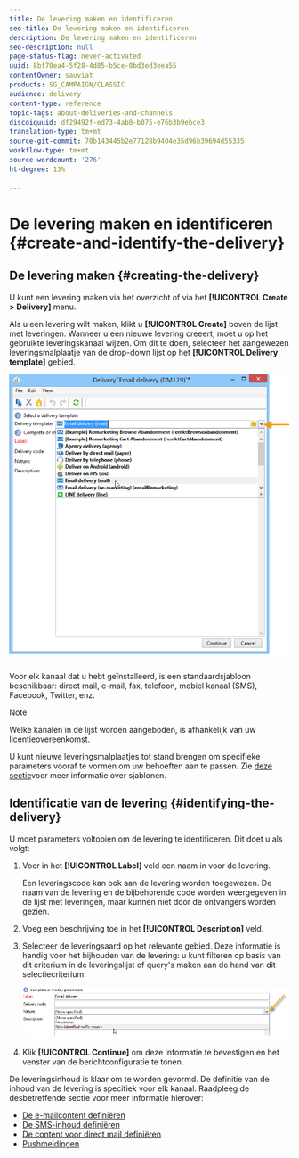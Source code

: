 ```yaml
---
title: De levering maken en identificeren
seo-title: De levering maken en identificeren
description: De levering maken en identificeren
seo-description: null
page-status-flag: never-activated
uuid: 8bf70ea4-5f28-4d85-b5ce-0bd3ed3eea55
contentOwner: sauviat
products: SG_CAMPAIGN/CLASSIC
audience: delivery
content-type: reference
topic-tags: about-deliveries-and-channels
discoiquuid: df29492f-ed73-4ab8-b075-e76b3b9ebce3
translation-type: tm+mt
source-git-commit: 70b143445b2e77128b9404e35d96b39694d55335
workflow-type: tm+mt
source-wordcount: '276'
ht-degree: 13%

---
```



# De levering maken en identificeren {#create-and-identify-the-delivery}

## De levering maken {#creating-the-delivery}

U kunt een levering maken via het overzicht of via het **[!UICONTROL Create > Delivery]** menu.


Als u een levering wilt maken, klikt u **[!UICONTROL Create]** boven de lijst met leveringen. Wanneer u een nieuwe levering creeert, moet u op het gebruikte leveringskanaal wijzen. Om dit te doen, selecteer het aangewezen leveringsmalplaatje van de drop-down lijst op het **[!UICONTROL Delivery template]** gebied.

![](assets/s_ncs_user_wizard_email01_1.png)

Voor elk kanaal dat u hebt geïnstalleerd, is een standaardsjabloon beschikbaar: direct mail, e-mail, fax, telefoon, mobiel kanaal (SMS), Facebook, Twitter, enz.

>[!NOTE]
>
>Welke kanalen in de lijst worden aangeboden, is afhankelijk van uw licentieovereenkomst.

U kunt nieuwe leveringsmalplaatjes tot stand brengen om specifieke parameters vooraf te vormen om uw behoeften aan te passen. Zie [deze sectie](../../delivery/using/about-templates.md)voor meer informatie over sjablonen.

## Identificatie van de levering {#identifying-the-delivery}

U moet parameters voltooien om de levering te identificeren. Dit doet u als volgt:

1. Voer in het **[!UICONTROL Label]** veld een naam in voor de levering.

   Een leveringscode kan ook aan de levering worden toegewezen. De naam van de levering en de bijbehorende code worden weergegeven in de lijst met leveringen, maar kunnen niet door de ontvangers worden gezien.

1. Voeg een beschrijving toe in het **[!UICONTROL Description]** veld.
1. Selecteer de leveringsaard op het relevante gebied. Deze informatie is handig voor het bijhouden van de levering: u kunt filteren op basis van dit criterium in de leveringslijst of query&#39;s maken aan de hand van dit selectiecriterium.

   ![](assets/s_ncs_user_email_del_nature.png)

1. Klik **[!UICONTROL Continue]** om deze informatie te bevestigen en het venster van de berichtconfiguratie te tonen.

De leveringsinhoud is klaar om te worden gevormd. De definitie van de inhoud van de levering is specifiek voor elk kanaal. Raadpleeg de desbetreffende sectie voor meer informatie hierover:

* [De e-mailcontent definiëren](../../delivery/using/defining-the-email-content.md)
* [De SMS-inhoud definiëren](../../delivery/using/sms-channel.md#defining-the-sms-content)
* [De content voor direct mail definiëren](../../delivery/using/defining-the-direct-mail-content.md)
* [Pushmeldingen](../../delivery/using/about-mobile-app-channel.md)

